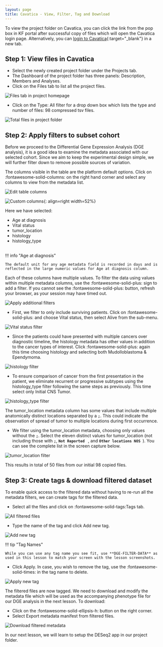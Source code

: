 ```yaml
---
layout: page
title: Cavatica - View, Filter, Tag and Download
---
```


To view the project folder on Cavatica, you can click the link from the pop box in KF portal after successful copy of files which will open the Cavatica login page.
Alternatively, you can [login to Cavatica](https://cavatica.sbgenomics.com){:target="_blank"} in a new tab.

## Step 1: View files in Cavatica <a name="view-files"></a>

* Select the newly created project folder under the <span class="highlight_txt">Projects</span> tab.
* The Dashboard of the project folder has three panels: Description, Members and Analyses.
* Click on the <span class="highlight_txt">Files</span> tab to list all the project files.

![Files tab in project homepage](../rna-seq-images/10_Cavatica.png "Files tab in project homepage")

* Click on the <span class="highlight_txt">Type: All</span> filter for a drop down box which lists the type and number of files: 98 compressed tsv files.

![Total files in project folder](../rna-seq-images/11_Cavatica.png "Total files in project folder")


## Step 2: Apply filters to subset cohort

Before we proceed to the Differential Gene Expression Analysis (DGE analysis), it is a good idea to examine the metadata associated with our selected cohort. Since we aim to keep the experimental design simple, we will further filter down to remove possible sources of variation.

The columns visible in the table are the platform default options. Click on <span class="highlight_txt">:fontawesome-solid-columns:</span> on the right hand corner and select any columns to view from the metadata list.

![Edit table columns](../rna-seq-images/12_Cavatica.png "Edit table columns")

![Custom columns](../rna-seq-images/13_Cavatica.png "Custom columns"){: align=right width=52%}

Here we have selected:

 - Age at diagnosis
 - Vital status
 - tumor_location
 - histology
 - histology_type

</br>
!!! info "Age at diagnosis"

    The default unit for any age metadata field is recorded in days and is reflected in the large numeric values for Age at diagnosis column.

Each of these columns have multiple values. To filter the data using values within multiple metadata columns, use the <span class="highlight_txt">:fontawesome-solid-plus:</span> sign to add a filter. If you cannot see the <span class="highlight_txt">:fontawesome-solid-plus:</span> button, refresh your browser, as your session may have timed out.

![Apply additional filters](../rna-seq-images/14_Cavatica.png "Apply additional filters")

* First, we filter to only include surviving patients. Click on <span class="highlight_txt">:fontawesome-solid-plus:</span> and
choose <span class="highlight_txt">Vital status</span>, then select <span class="highlight_txt">Alive</span> from the sub-menu.

![Vital status filter](../rna-seq-images/15_Cavatica.png "Vital status filter")

* Since the patients could have presented with multiple cancers over diagnostic timeline, the <span class="highlight_txt">histology</span> metadata has other values in addition to the cancer types of interest. Click <span class="highlight_txt">:fontawesome-solid-plus:</span> again this time choosing <span class="highlight_txt">histology</span> and selecting both <span class="highlight_txt">Mudolloblastoma</span> & <span class="highlight_txt">Ependymoma</span>.

![histology filter](../rna-seq-images/16_Cavatica.png "histology filter")

* To ensure comparison of cancer from the first presentation in the patient, we eliminate recurrent or progressive subtypes using the <span class="highlight_txt">histology_type</span> filter following the same steps as previously. This time select only <span class="highlight_txt">Initial CNS Tumor</span>.

![histology_type filter](../rna-seq-images/17_Cavatica.png "histology_type filter")

The tumor_location metadata column has some values that include multiple anatomically distinct locations separated by a **`;`**. This could indicate the observation of spread of tumor to multiple locations during first occurrence.

* We filter using the <span class="highlight_txt">tumor_location</span> metadata, choosing only values without the **`;`**. Select the eleven distinct values for tumor_location (not including those with **`;`**, **`Not Reported `** , and **`Other locations NOS `**). You can see the complete list in the screen capture below.

![tumor_location filter](../rna-seq-images/18_Cavatica.png "tumor_location filter")

This results in total of 50 files from our initial 98 copied files.

## Step 3: Create tags & download filtered dataset

To enable quick access to the filtered data without having to re-run all the metadata filters, we can create tags for the filtered data.


* Select all the files and click on <span class="highlight_txt">:fontawesome-solid-tags:Tags</span> tab.  

![All filtered files](../rna-seq-images/19_Cavatica.png "All filtered files")

* Type the name of the tag and click <span class="highlight_txt">Add new tag</span>.

![Add new tag](../rna-seq-images/20_Cavatica.png "Add new tag")

!!! tip "Tag Names"

    While you can use any tag name you see fit, use **DGE-FILTER-DATA** as used in this lesson to match your screen with the lesson screenshots.

* Click <span class="highlight_txt">Apply</span>. In case, you wish to remove the tag, use the <span class="highlight_txt">:fontawesome-solid-times:</span> in the tag name to delete.

![Apply new tag](../rna-seq-images/21_Cavatica.png "Apply new tag")

The filtered files are now tagged. We need to download and modify the metadata file which will be used as the accompanying phenotype file for our DGE analysis in the next lesson. To download:

* Click on the <span class="highlight_txt">:fontawesome-solid-ellipsis-h:</span> button on the right corner.
* Select <span class="highlight_txt">Export metadata manifest from filtered files</span>.

![Download filtered metadata](../rna-seq-images/22_Cavatica.png "Download filtered metadata")

In our next lesson, we will learn to setup the DESeq2 app in our project folder.
